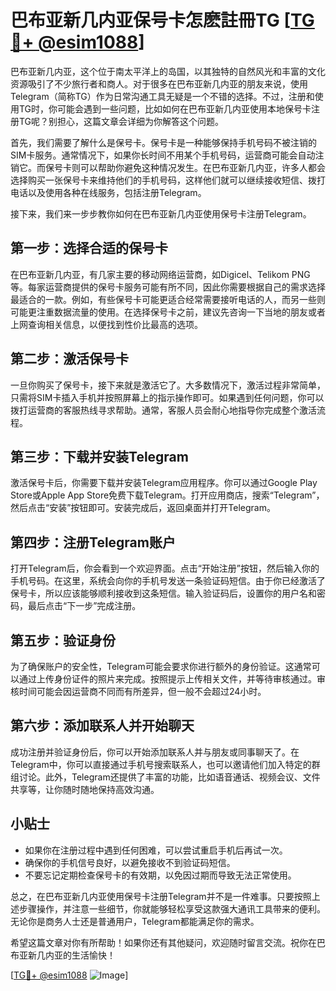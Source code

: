 # 巴布亚新几内亚保号卡怎麽註冊TG [[TG💪+ @esim1088](https://t.me/s/esim1088)]

巴布亚新几内亚，这个位于南太平洋上的岛国，以其独特的自然风光和丰富的文化资源吸引了不少旅行者和商人。对于很多在巴布亚新几内亚的朋友来说，使用Telegram（简称TG）作为日常沟通工具无疑是一个不错的选择。不过，注册和使用TG时，你可能会遇到一些问题，比如如何在巴布亚新几内亚使用本地保号卡注册TG呢？别担心，这篇文章会详细为你解答这个问题。

首先，我们需要了解什么是保号卡。保号卡是一种能够保持手机号码不被注销的SIM卡服务。通常情况下，如果你长时间不用某个手机号码，运营商可能会自动注销它。而保号卡则可以帮助你避免这种情况发生。在巴布亚新几内亚，许多人都会选择购买一张保号卡来维持他们的手机号码，这样他们就可以继续接收短信、拨打电话以及使用各种在线服务，包括注册Telegram。

接下来，我们来一步步教你如何在巴布亚新几内亚使用保号卡注册Telegram。

## 第一步：选择合适的保号卡

在巴布亚新几内亚，有几家主要的移动网络运营商，如Digicel、Telikom PNG等。每家运营商提供的保号卡服务可能有所不同，因此你需要根据自己的需求选择最适合的一款。例如，有些保号卡可能更适合经常需要接听电话的人，而另一些则可能更注重数据流量的使用。在选择保号卡之前，建议先咨询一下当地的朋友或者上网查询相关信息，以便找到性价比最高的选项。

## 第二步：激活保号卡

一旦你购买了保号卡，接下来就是激活它了。大多数情况下，激活过程非常简单，只需将SIM卡插入手机并按照屏幕上的指示操作即可。如果遇到任何问题，你可以拨打运营商的客服热线寻求帮助。通常，客服人员会耐心地指导你完成整个激活流程。

## 第三步：下载并安装Telegram

激活保号卡后，你需要下载并安装Telegram应用程序。你可以通过Google Play Store或Apple App Store免费下载Telegram。打开应用商店，搜索“Telegram”，然后点击“安装”按钮即可。安装完成后，返回桌面并打开Telegram。

## 第四步：注册Telegram账户

打开Telegram后，你会看到一个欢迎界面。点击“开始注册”按钮，然后输入你的手机号码。在这里，系统会向你的手机号发送一条验证码短信。由于你已经激活了保号卡，所以应该能够顺利接收到这条短信。输入验证码后，设置你的用户名和密码，最后点击“下一步”完成注册。

## 第五步：验证身份

为了确保账户的安全性，Telegram可能会要求你进行额外的身份验证。这通常可以通过上传身份证件的照片来完成。按照提示上传相关文件，并等待审核通过。审核时间可能会因运营商不同而有所差异，但一般不会超过24小时。

## 第六步：添加联系人并开始聊天

成功注册并验证身份后，你可以开始添加联系人并与朋友或同事聊天了。在Telegram中，你可以直接通过手机号搜索联系人，也可以邀请他们加入特定的群组讨论。此外，Telegram还提供了丰富的功能，比如语音通话、视频会议、文件共享等，让你随时随地保持高效沟通。

## 小贴士

- 如果你在注册过程中遇到任何困难，可以尝试重启手机后再试一次。
- 确保你的手机信号良好，以避免接收不到验证码短信。
- 不要忘记定期检查保号卡的有效期，以免因过期而导致无法正常使用。

总之，在巴布亚新几内亚使用保号卡注册Telegram并不是一件难事。只要按照上述步骤操作，并注意一些细节，你就能够轻松享受这款强大通讯工具带来的便利。无论你是商务人士还是普通用户，Telegram都能满足你的需求。

希望这篇文章对你有所帮助！如果你还有其他疑问，欢迎随时留言交流。祝你在巴布亚新几内亚的生活愉快！

[[TG💪+ @esim1088](https://t.me/s/esim1088) ![Image](https://i.postimg.cc/4NQfJmqS/Snipaste-2025-05-13-00-14-12.png)]